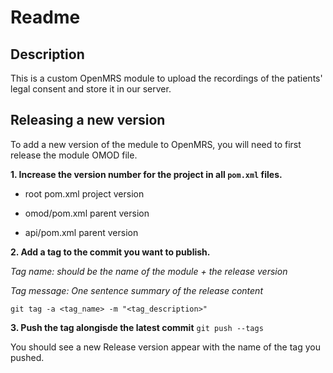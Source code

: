# Readme

## Description

This is a custom OpenMRS module to upload the recordings of the patients' legal consent and store it in our server. 

## Releasing a new version

To add a new version of the medule to OpenMRS, you will need to first release the module OMOD file.

**1. Increase the version number for the project in all `pom.xml` files.**

- root pom.xml project version

- omod/pom.xml parent version

- api/pom.xml parent version
   
**2. Add a tag to the commit you want to publish.**
  
*Tag name: should be the name of the module + the release version*

*Tag message: One sentence summary of the release content*

`git tag -a <tag_name> -m "<tag_description>"`
   
**3. Push the tag alongisde the latest commit**
   `git push --tags`
   
You should see a new Release version appear with the name of the tag you pushed.

